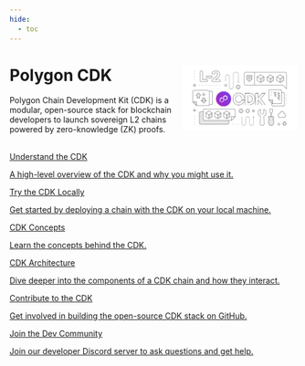 ```yaml
---
hide:
  - toc
---
```


<style>
   .git-revision-date-localized-plugin, .md-source-file, .md-content__button.md-icon {
      display: none;
   }
</style>

<div class="section-wrapper product-section-head">
   <div class="hero-image"><img src="../img/cdk/cdk.svg" loading="lazy" class="hero-image" style="width: 40%; float: right;"></div>
   <div class="hero-left">
      <h1 class="hero-heading">Polygon CDK</h1>
      <p class="hero-subtext">Polygon Chain Development Kit (CDK) is a modular, open-source stack for blockchain developers to launch sovereign L2 chains powered by zero-knowledge (ZK) proofs.</p>
   </div>
   </br>
</div>

<div class="grid-container">
   <div class="grid-item">
      <a href="./overview">
         <div class="product-list-item-header">
            <div class="feature-card-heading">Understand the CDK</div>
         </div>
         <p class="feature-paragraph">A high-level overview of the CDK and why you might use it.</p>
      </a>
   </div>
   <div class="grid-item">
      <a href="./getting-started">
         <div class="product-list-item-header">
            <div class="feature-card-heading">Try the CDK Locally</div>
         </div>
         <p class="feature-paragraph">Get started by deploying a chain with the CDK on your local machine.</p>
      </a>
   </div>
   <div class="grid-item">
      <a href="./concepts/layer2s">
         <div class="product-list-item-header">
            <div class="feature-card-heading">CDK Concepts</div>
         </div>
         <p class="feature-paragraph">Learn the concepts behind the CDK.</p>
      </a>
   </div>
    <div class="grid-item">
      <a href="./architecture/cdk-zkevm">
         <div class="product-list-item-header">
            <div class="feature-card-heading">CDK Architecture</div>
         </div>
         <p class="feature-paragraph">Dive deeper into the components of a CDK chain and how they interact.</p>
      </a>
   </div>
   <div class="grid-item">
      <a href="https://github.com/0xPolygon/cdk-validium-node" target="_blank">
         <div class="product-list-item-header">
            <div class="feature-card-heading">Contribute to the CDK</div>
         </div>
         <p class="feature-paragraph">Get involved in building the open-source CDK stack on GitHub.</p>
      </a>
   </div>
   <div class="grid-item">
      <a href="https://discord.com/invite/0xpolygonRnD" target="_blank">
         <div class="product-list-item-header">
            <div class="feature-card-heading">Join the Dev Community</div>
         </div>
         <p class="feature-paragraph">Join our developer Discord server to ask questions and get help.</p>
      </a>
   </div>
</div>
